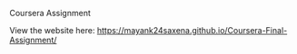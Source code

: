  Coursera Assignment
 
 View the website here: https://mayank24saxena.github.io/Coursera-Final-Assignment/
